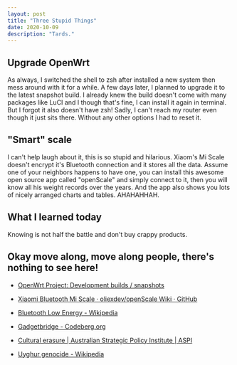 ```yaml
---
layout: post
title: "Three Stupid Things"
date: 2020-10-09
description: "Tards."
---
```


## Upgrade OpenWrt

As always, I switched the shell to zsh after installed a new system then mess around with it for a while. A few days later, I planned to upgrade it to the latest snapshot build. I already knew the build doesn't come with many packages like LuCI and I though that's fine, I can install it again in terminal. But I forgot it also doesn't have zsh! Sadly, I can't reach my router even though it just sits there. Without any other options I had to reset it.

## "Smart" scale

I can't help laugh about it, this is so stupid and hilarious. Xiaom's Mi Scale doesn't encrypt it's Bluetooth connection and it stores all the data. Assume one of your neighbors happens to have one, you can install this awesome open source app called "openScale" and simply connect to it, then you will know all his weight records over the years. And the app also shows you lots of nicely arranged charts and tables. AHAHAHHAH.

## What I learned today

Knowing is not half the battle and don't buy crappy products.

## Okay move along, move along people, there's nothing to see here!

- [OpenWrt Project: Development builds / snapshots](https://openwrt.org/releases/snapshot)

- [Xiaomi Bluetooth Mi Scale · oliexdev/openScale Wiki · GitHub](https://github.com/oliexdev/openScale/wiki/Xiaomi-Bluetooth-Mi-Scale)

- [Bluetooth Low Energy - Wikipedia](https://en.wikipedia.org/wiki/Bluetooth_Low_Energy)

- [Gadgetbridge - Codeberg.org](https://codeberg.org/Freeyourgadget/Gadgetbridge)

- [Cultural erasure \| Australian Strategic Policy Institute \| ASPI](https://www.aspi.org.au/report/cultural-erasure)

- [Uyghur genocide - Wikipedia](https://en.wikipedia.org/wiki/Uyghur_genocide)
